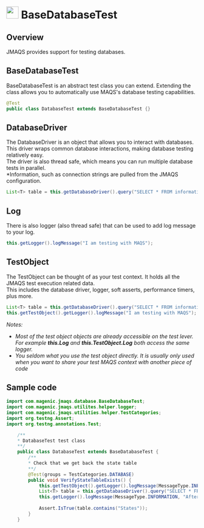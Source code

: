 # <img src="resources/jmaqslogo.jpg" height="32" width="32"> BaseDatabaseTest

## Overview
JMAQS provides support for testing databases.

## BaseDatabaseTest
BaseDatabaseTest is an abstract test class you can extend.  Extending the class allows you to automatically use MAQS's database testing capabilities.
```java
@Test
public class DatabaseTest extends BaseDatabaseTest {}
```

## DatabaseDriver
The DatabaseDriver is an object that allows you to interact with databases.  
This driver wraps common database interactions, making database testing relatively easy.  
The driver is also thread safe, which means you can run multiple database tests in parallel.  
*Information, such as connection strings are pulled from the JMAQS configuration.
```java
List<T> table = this.getDatabaseDriver().query("SELECT * FROM information_schema.tables").ToList();
```
## Log
There is also logger (also thread safe) that can be used to add log message to your log.
```java
this.getLogger().logMessage("I am testing with MAQS");
```
## TestObject
The TestObject can be thought of as your test context.  It holds all the JMAQS test execution related data.  
This includes the database driver, logger, soft asserts, performance timers, plus more.
```java
List<T> table = this.getDatabaseDriver().query("SELECT * FROM information_schema.tables").toArray();
this.getTestObject().getLogger().logMessage("I am testing with MAQS");
```
*Notes:*
* *Most of the test object objects are already accessible on the test lever. For example **this.Log** and **this.TestObject.Log** both access the same logger.*
* *You seldom what you use the test object directly.  It is usually only used when you want to share your test MAQS context with another piece of code*

## Sample code
```java
import com.magenic.jmaqs.database.BaseDatabaseTest;
import com.magenic.jmaqs.utilites.helper.logger;
import com.magenic.jmaqs.utilities.helper.TestCategories;
import org.testng.Assert;
import org.testng.annotations.Test;

    /**
    * DatabaseTest test class
    **/
    public class DatabaseTest extends BaseDatabaseTest {
        /**
        * Check that we get back the state table
        **/
        @Test(groups = TestCategories.DATABASE)
        public void VerifyStateTableExists() {
            this.getTestObject().getLogger().logMessage(MessageType.INFORMATION, "Before query");
            List<T> table = this.getDatabaseDriver().query("SELECT * FROM information_schema.tables").toArray();
            this.getLogger().logMessage(MessageType.INFORMATION, "After query");
            
            Assert.IsTrue(table.contains("States"));
        }
    }
```